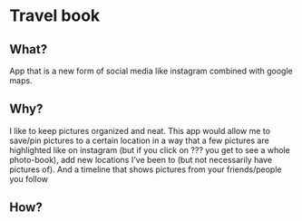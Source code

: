 # Travel book
## What?
App that is a new form of social media like instagram combined with google maps.
## Why?
I like to keep pictures organized and neat. This app would allow me to save/pin pictures to a certain location in a way that a few pictures are highlighted like on instagram (but if you click on ??? you get to see a whole photo-book), add new locations I've been to (but not necessarily have pictures of).
And a timeline that shows pictures from your friends/people you follow
## How?
